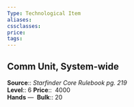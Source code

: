 ```yaml
---
Type: Technological Item
aliases:
cssclasses:
price: 
tags:
---
```

## Comm Unit, System-wide

**Source**:: _Starfinder Core Rulebook pg. 219_  
**Level**:: 6
**Price**::  4000  
**Hands** — 
**Bulk**:: 20